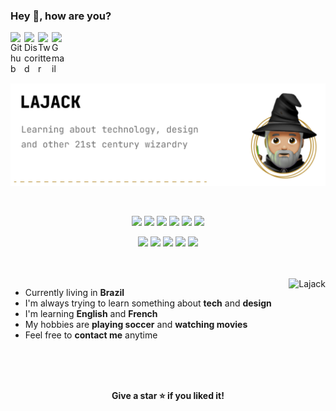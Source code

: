 ### Hey 👋, how are you?

<a href="https://github.com/Lajck/">
  <img align="left" alt="Github" width="22px" src="https://cdn.jsdelivr.net/npm/simple-icons@v3/icons/github.svg" />
</a>
<a href="https://discordapp.com/users/Lajack#1961">
  <img align="left" alt="Discord" width="22px" src="https://cdn.jsdelivr.net/npm/simple-icons@3.12.2/icons/discord.svg" />
</a>
<a href="https://twitter.com/_Lajack_ ">
  <img align="left" alt="Twitter" width="22px" src="https://cdn.jsdelivr.net/npm/simple-icons@3.12.2/icons/twitter.svg" />
</a>
<a href="mailto:luiz97rj@gmail.com">
  <img align="left" alt="Gmail" width="22px" src="https://cdn.jsdelivr.net/npm/simple-icons@3.12.2/icons/gmail.svg" />
</a>

<br />
<br />
<br />
<br />

![Lajack](https://github.com/Lajck/Lajck/blob/main/banner.png?raw=true)

<br />

<div align="center">
  

![](https://img.shields.io/badge/Lang-HTML5-informational?style=flat&logo=html5&logoColor=white&color=111111)
![](https://img.shields.io/badge/Lang-CSS3-informational?style=flat&logo=css3&logoColor=white&color=111111)
![](https://img.shields.io/badge/Lang-JavaScript-informational?style=flat&logo=javascript&logoColor=white&color=111111)
![](https://img.shields.io/badge/Framework-React-informational?style=flat&logo=react&logoColor=white&color=111111)
![](https://img.shields.io/badge/Lang-Markdown-informational?style=flat&logo=markdown&logoColor=white&color=111111)
![](https://img.shields.io/badge/Lang-Shell_Script-informational?style=flat&logo=gnu-bash&logoColor=white&color=111111)

![](https://img.shields.io/badge/OS-GNU/Linux-informational?style=flat&logo=linux&logoColor=white&color=111111)
![](https://img.shields.io/badge/Editor-NeoVim-informational?style=flat&logo=neovim&logoColor=white&color=111111)
![](https://img.shields.io/badge/Shell-Zsh-informational?style=flat&logo=gnu-bash&logoColor=white&color=111111)
![](https://img.shields.io/badge/UI-Figma-informational?style=flat&logo=figma&logoColor=white&color=111111)
![](https://img.shields.io/badge/Game_Engine-Godot-informational?style=flat&logo=godotengine&logoColor=white&color=111111)
  
</div>

<br />
<br />

<img align="right" src="https://github-readme-stats.vercel.app/api?username=Lajck&count_private=true&show_icons=true" alt="Lajack" />

- Currently living in **Brazil**
- I'm always trying to learn something about **tech** and **design**
- I'm learning **English** and **French**
- My hobbies are **playing soccer** and **watching movies**
- Feel free to **contact me** anytime

<div align="center">

<br />
<br />
<br />

**Give a star ⭐ if you liked it!**

</div>
